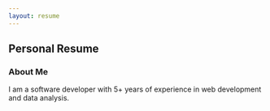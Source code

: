 ```yaml
---
layout: resume
---
```


## Personal Resume

### About Me

I am a software developer with 5+ years of experience in web development and data analysis.